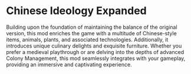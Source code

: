 # Chinese Ideology Expanded

Building upon the foundation of maintaining the balance of the original version, this mod enriches the game with a multitude of Chinese-style items, animals, plants, and associated technologies. Additionally, it introduces unique culinary delights and exquisite furniture. Whether you prefer a medieval playthrough or are delving into the depths of advanced Colony Management, this mod seamlessly integrates with your gameplay, providing an immersive and captivating experience.